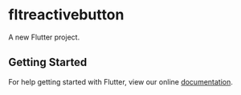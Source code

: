 # fltreactivebutton

A new Flutter project.

## Getting Started

For help getting started with Flutter, view our online
[documentation](https://flutter.io/).
